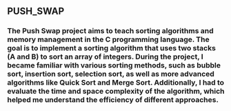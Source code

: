 ## PUSH_SWAP

### The Push Swap project aims to teach sorting algorithms and memory management in the C programming language. The goal is to implement a sorting algorithm that uses two stacks (A and B) to sort an array of integers. During the project, I became familiar with various sorting methods, such as bubble sort, insertion sort, selection sort, as well as more advanced algorithms like Quick Sort and Merge Sort. Additionally, I had to evaluate the time and space complexity of the algorithm, which helped me understand the efficiency of different approaches.
